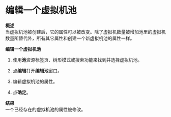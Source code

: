 # 编辑一个虚拟机池

**概述**<br/>
当虚拟机池被创建后，它的属性可以被改变。除了虚拟机数量被增加池里的虚拟机数量所替代外，所有其它属性和创建一个新虚拟机池的属性一样。

**编辑一个虚拟机池**

1. 使用**池**资源标签页、树形模式或搜索功能来找到并选择虚拟机池。

1. 点**编辑**打开**编辑池**窗口。

1. 编辑虚拟机池的属性。

1. 点**确定**。

**结果**<br/>
一个已经存在的虚拟机池的属性被修改。 

